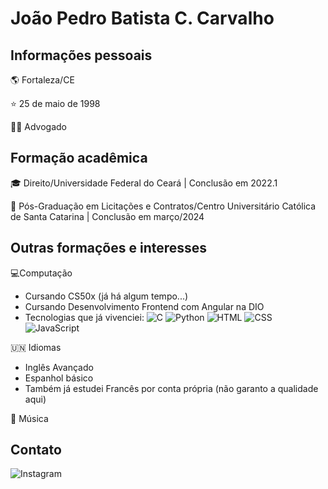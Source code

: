 # João Pedro Batista C. Carvalho

## Informações pessoais

:earth_americas: Fortaleza/CE

⭐ 25 de maio de 1998

:man_judge: Advogado

## Formação acadêmica

:mortar_board: Direito/Universidade Federal do Ceará | Conclusão em 2022.1

:open_book: Pós-Graduação em Licitações e Contratos/Centro Universitário Católica de Santa Catarina | Conclusão em março/2024

## Outras formações e interesses

💻Computação
* Cursando CS50x (já há algum tempo...)
* Cursando Desenvolvimento Frontend com Angular na DIO
* Tecnologias que já vivenciei:
  ![C](https://img.shields.io/badge/C-blue?logo=c&labelColor=gray)
  ![Python](https://img.shields.io/badge/Python-blue?logo=python&labelColor=yellow)
  ![HTML](https://img.shields.io/badge/HTML-orange?logo=html5&labelColor=white)
  ![CSS](https://img.shields.io/badge/CSS%20-%20black?logo=css3&labelColor=blue)
  ![JavaScript](https://img.shields.io/badge/JavaScript-yellow?logo=javascript&labelColor=black)

:united_nations: Idiomas
* Inglês Avançado
* Espanhol básico
* Também já estudei Francês por conta própria (não garanto a qualidade aqui)

:musical_score: Música

## Contato

![Instagram](https://img.shields.io/badge/%40joaopdrb-FF00FF?logo=instagram&logoColor=FF00FF&labelColor=white)




